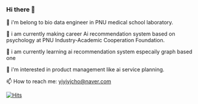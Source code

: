 ### Hi there 👋

<!--
**yjyjyjcho/yjyjyjcho** is a ✨ _special_ ✨ repository because its `README.md` (this file) appears on your GitHub profile.



- 🤔 I’m looking for help with ...
- 💬 Ask me about ...
- 
- 😄 Pronouns: ...
- ⚡ Fun fact: ...
-->

🔭 i'm belong to bio data engineer in PNU medical school laboratory.


🔭 i am currently making career Ai recommendation system based on psychology at PNU Industry-Academic Cooperation Foundation.


🌱 i am currently learning ai recommendation system especaily graph based one 


👯 i'm interested in product management like ai service planning.


📫 How to reach me: yjyjyjcho@naver.com

[![Hits](https://hits.seeyoufarm.com/api/count/incr/badge.svg?url=https%3A%2F%2Fgithub.com%2Fyjyjyjcho&count_bg=%23E6FAD7&title_bg=%23030926&icon=&icon_color=%23E7E7E7&title=hits&edge_flat=false)](https://hits.seeyoufarm.com)

